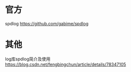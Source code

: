 
# 官方

spdlog https://github.com/gabime/spdlog

# 其他

log库spdlog简介及使用 https://blog.csdn.net/fengbingchun/article/details/78347105
